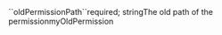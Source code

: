 <tr><td>``oldPermissionPath``</td><td>required; string</td><td>The old path of the permission</td><td>myOldPermission</td><td></td></tr>

